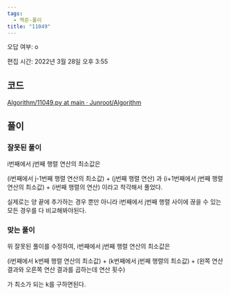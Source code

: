 ```yaml
---
tags:
  - 백준-풀이
title: "11049"
---
```


오답 여부: o

편집 시간: 2022년 3월 28일 오후 3:55

## 코드

[Algorithm/11049.py at main · Junroot/Algorithm](https://github.com/Junroot/Algorithm/blob/main/baekjoon/11049.py)

## 풀이

### 잘못된 풀이

i번째에서 j번째 행렬 연산의 최소값은 

(i번째에서 j-1번째 행렬 연산의 최소값) + (j번째 행렬 연산) 과 (i+1번째에서 j번째 행렬 연산의 최소값) + (i번째 행렬의 연산) 이라고 착각해서 풀었다.

실제로는 양 끝에 추가하는 경우 뿐만 아니라 i번째에서 j번째 행렬 사이에 끊을 수 있는 모든 경우를 다 비교해봐야된다.

### 맞는 풀이

위 잘못된 풀이를 수정하여, i번째에서 j번째 행렬 연산의 최소값은

(i번째에서 k번째 행렬 연산의 최소값) + (k번째에서 j번째 행렬의 최소값) + (왼쪽 연산 결과와 오른쪽 연산 결과를 곱하는데 연산 횟수)

가 최소가 되는 k를 구하면된다.
